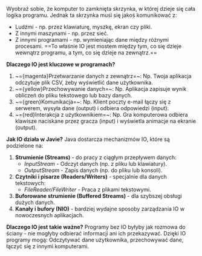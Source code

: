 Wyobraź sobie, że komputer to zamknięta skrzynka, w której dzieje się cała logika programu. Jednak ta skrzynka musi się jakoś komunikować z:
- Ludźmi - np. przez klawiaturę, myszkę, ekran czy pliki.
- Z innymi maszynami - np. przez sieć.
- Z innymi programami - np. wymieniając dane między różnymi procesami.
==To właśnie IO jest mostem między tym, co się dzieje wewnątrz programu, a tym, co się dzieje na zewnątrz.==

**Dlaczego IO jest kluczowe w programach?**
1. ~={magenta}Przetwarzanie danych z zewnątrz=~: Np. Twoja aplikacja odczytuje plik CSV, żeby wyświetlić dane użytkownika.
2. ~={yellow}Przechowywanie danych=~: Np. Aplikacja zapisuje wynik obliczeń do pliku tekstowego lub bazy danych.
3. ~={green}Komunikacja=~: Np. Klient poczty e-mail łączy się z serwerem, wysyła dane (output) i odbiera odpowiedzi (input).
4. ~={red}Interakcja z użytkownikiem=~: Np. Gra komputerowa odbiera klawisze naciskane przez gracza (input) i wyświetla animacje na ekranie (output).

**Jak IO działa w Javie?**
Java dostarcza mechanizmów IO, które są podzielone na:
1. **Strumienie (Streams)** - do pracy z ciągłym przepływem danych:
	- *InputStream* - Odczyt danych (np. z pliku lub klawiatury).
	- *OutputStream* - Zapis danych (np. do pliku lub konsoli).
2. **Czytniki i pisarze (Readers/Writers)** - specjalnie dla danych tekstowych:
	- *FileReader/FileWriter* - Praca z plikami tekstowymi.
3. **Buforowane strumienie (Buffered Streams)** - dla szybszej obsługi dużych danych.
4. **Kanały i bufory (NIO)** - bardziej wydajne sposoby zarządzania IO w nowoczesnych aplikacjach.

**Dlaczego IO jest takie ważne?**
Programy bez IO byłyby jak rozmowa do ściany - nie mogłyby odbierać informacji ani ich przekazywać. Dzięki IO programy mogą: Odczytywać dane użytkownika, przechowywać dane, łączyć się z innymi komputerami.

